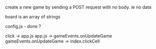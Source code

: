 create a new game by sending a POST request with no body. ie no data

board is an array of strings


config.js - done ?

click -> app.js
app.js -> gameEvents.onUpdateGame
gameEvents.onUpdateGame -> index.clickCell
